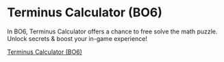 # Terminus Calculator (BO6)

In BO6, Terminus Calculator offers a chance to free solve the math puzzle. Unlock secrets & boost your in-game experience!

[Terminus Calculator (BO6)](https://terminuscalculator.online/)
